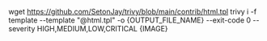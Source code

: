 wget https://github.com/SetonJay/trivy/blob/main/contrib/html.tpl
trivy i -f template --template "@html.tpl" -o {OUTPUT_FILE_NAME} --exit-code 0 --severity HIGH,MEDIUM,LOW,CRITICAL {IMAGE}
